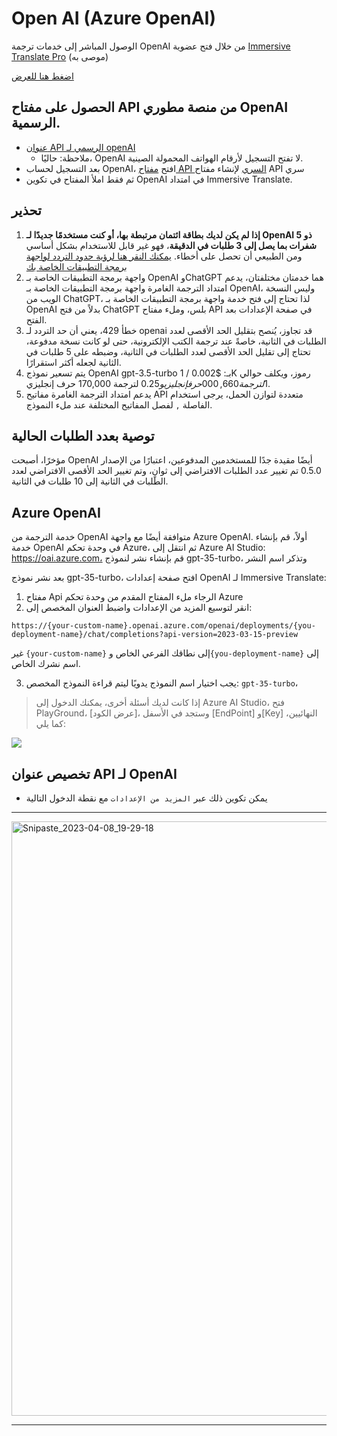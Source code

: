 # Open AI (Azure OpenAI)

الوصول المباشر إلى خدمات ترجمة OpenAI من خلال فتح عضوية [Immersive Translate Pro](https://immersivetranslate.com/en/pricing/) (موصى به)

[اضغط هنا للعرض](https://immersivetranslate.com/en/pricing/)

## الحصول على مفتاح API من منصة مطوري OpenAI الرسمية.

- [عنوان API الرسمي لـ openAI](https://openai.com/api/)
  - ملاحظة: حاليًا، OpenAI لا تفتح التسجيل لأرقام الهواتف المحمولة الصينية.
- بعد التسجيل لحساب OpenAI، افتح [مفتاح API السري](https://platform.openai.com/account/api-keys) لإنشاء مفتاح API سري
- ثم فقط املأ المفتاح في تكوين OpenAI في امتداد Immersive Translate.


## تحذير

1. **إذا لم يكن لديك بطاقة ائتمان مرتبطة بها، أو كنت مستخدمًا جديدًا لـ OpenAI ذو 5 شفرات بما يصل إلى 3 طلبات في الدقيقة**، فهو غير قابل للاستخدام بشكل أساسي ومن الطبيعي أن تحصل على أخطاء. [يمكنك النقر هنا لرؤية حدود التردد لواجهة برمجة التطبيقات الخاصة بك](https://platform.openai.com/account/rate-limits)
2. واجهة برمجة التطبيقات الخاصة بـ OpenAI وChatGPT هما خدمتان مختلفتان، يدعم امتداد الترجمة الغامرة واجهة برمجة التطبيقات الخاصة بـ OpenAI، وليس النسخة الويب من ChatGPT، لذا تحتاج إلى فتح خدمة واجهة برمجة التطبيقات الخاصة بـ OpenAI بدلاً من فتح ChatGPT بلس، وملء مفتاح API في صفحة الإعدادات بعد الفتح.
3. خطأ 429، يعني أن حد التردد لـ openai قد تجاوز، يُنصح بتقليل الحد الأقصى لعدد الطلبات في الثانية، خاصةً عند ترجمة الكتب الإلكترونية، حتى لو كانت نسخة مدفوعة، تحتاج إلى تقليل الحد الأقصى لعدد الطلبات في الثانية، وضبطه على 5 طلبات في الثانية لجعله أكثر استقرارًا.
4. يتم تسعير نموذج OpenAI gpt-3.5-turbo بـ: $0.002 / 1K رموز، ويكلف حوالي $1 لترجمة 660,000 حرف إنجليزي و$0.25 لترجمة 170,000 حرف إنجليزي.
5. يدعم امتداد الترجمة الغامرة مفاتيح API متعددة لتوازن الحمل، يرجى استخدام الفاصلة `,` لفصل المفاتيح المختلفة عند ملء النموذج.

## توصية بعدد الطلبات الحالية

مؤخرًا، أصبحت OpenAI أيضًا مقيدة جدًا للمستخدمين المدفوعين، اعتبارًا من الإصدار 0.5.0 تم تغيير عدد الطلبات الافتراضي إلى ثوانٍ، وتم تغيير الحد الأقصى الافتراضي لعدد الطلبات في الثانية إلى 10 طلبات في الثانية.

## Azure OpenAI

خدمة الترجمة من OpenAI متوافقة أيضًا مع واجهة Azure OpenAI. أولاً، قم بإنشاء خدمة OpenAI في وحدة تحكم Azure، ثم انتقل إلى Azure AI Studio: https://oai.azure.com، قم بإنشاء نشر لنموذج gpt-35-turbo، وتذكر اسم النشر

بعد نشر نموذج gpt-35-turbo، افتح صفحة إعدادات OpenAI لـ Immersive Translate:

1. مفتاح Api الرجاء ملء المفتاح المقدم من وحدة تحكم Azure
2. انقر لتوسيع المزيد من الإعدادات واضبط العنوان المخصص إلى:

`https://{your-custom-name}.openai.azure.com/openai/deployments/{you-deployment-name}/chat/completions?api-version=2023-03-15-preview`

غير `{your-custom-name}` إلى نطاقك الفرعي الخاص و`{you-deployment-name}` إلى اسم نشرك الخاص.

3. يجب اختيار اسم النموذج يدويًا ليتم قراءة النموذج المخصص: `gpt-35-turbo`،

> إذا كانت لديك أسئلة أخرى، يمكنك الدخول إلى Azure AI Studio، فتح PlayGround، [عرض الكود]، وستجد في الأسفل [EndPoint] و[Key] النهائيين، كما يلي:

![](/assets/docs/doc-assets/azure-openai-key.jpg)

## تخصيص عنوان API لـ OpenAI

- يمكن تكوين ذلك عبر `المزيد من الإعدادات` مع نقطة الدخول التالية

***

<img width="951" alt="Snipaste_2023-04-08_19-29-18" src="https://user-images.githubusercontent.com/5794691/230718739-ff661ce3-04af-4391-8efc-9a5a1c8374b0.png"/>

***